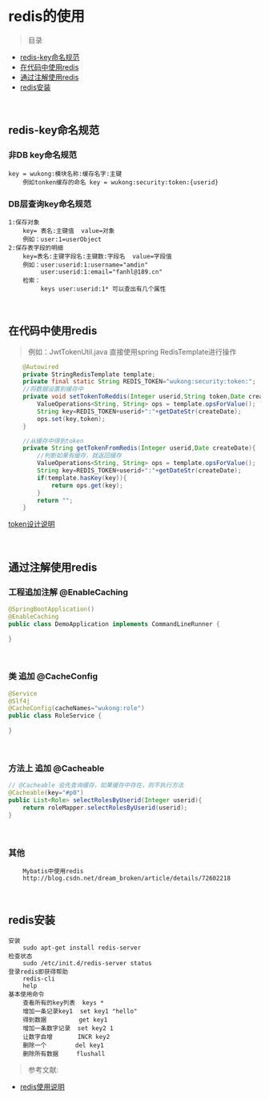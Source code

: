 # redis的使用

> 目录

* [redis-key命名规范](#redis-key命名规范)
* [在代码中使用redis](#在代码中使用redis)
* [通过注解使用redis](#通过注解使用redis)
* [redis安装](#redis安装)
    
<br>   
    
## redis-key命名规范

### 非DB key命名规范

    key = wukong:模块名称:缓存名字:主键
        例如tonken缓存的命名 key = wukong:security:token:{userid}
        
### DB层查询key命名规范

    1:保存对象
        key= 表名:主键值  value=对象
        例如：user:1=userObject     
    2:保存表字段的明细
        key=表名:主键字段名:主键数:字段名  value=字段值
        例如：user:userid:1:username="amdin"
             user:userid:1:email="fanhl@189.cn"
        检索：
             keys user:userid:1* 可以查出有几个属性
      
       
<br>             
                  
## 在代码中使用redis

>例如：JwtTokenUtil.java 直接使用spring RedisTemplate进行操作

```java
    @Autowired
    private StringRedisTemplate template;
    private final static String REDIS_TOKEN="wukong:security:token:";
    //将数据设置到缓存中
    private void setTokenToReddis(Integer userid,String token,Date createDate){
        ValueOperations<String, String> ops = template.opsForValue();
        String key=REDIS_TOKEN+userid+":"+getDateStr(createDate);
        ops.set(key,token);
    }

    //从缓存中得到token
    private String getTokenFromRedis(Integer userid,Date createDate){
        //判断如果有缓存，就返回缓存
        ValueOperations<String, String> ops = template.opsForValue();
        String key=REDIS_TOKEN+userid+":"+getDateStr(createDate);
        if(template.hasKey(key)){
            return ops.get(key);
        }
        return "";
    }

```
[token设计说明](token.md)<br>

<br>

##  通过注解使用redis



### 工程追加注解 @EnableCaching

```java
@SpringBootApplication()
@EnableCaching
public class DemoApplication implements CommandLineRunner {
    
}
```
<br>

### 类 追加 @CacheConfig

```java
@Service
@Slf4j
@CacheConfig(cacheNames="wukong:role")
public class RoleService {
    
}
```
<br>

### 方法上 追加 @Cacheable

```java
// @Cacheable 会先查询缓存，如果缓存中存在，则不执行方法
@Cacheable(key="#p0")
public List<Role> selectRolesByUserid(Integer userid){
    return roleMapper.selectRolesByUserid(userid);
}
```
<br>

### 其他

        Mybatis中使用redis        
        http://blog.csdn.net/dream_broken/article/details/72602218 


<br>

## redis安装

    安装
        sudo apt-get install redis-server
    检查状态
        sudo /etc/init.d/redis-server status
    登录redis即获得帮助
        redis-cli
        help    
    基本使用命令
        查看所有的key列表  keys *
        增加一条记录key1  set key1 "hello"
        得到数据         get key1
        增加一条数字记录  set key2 1
        让数字自增       INCR key2
        删除一个        del key1   
        删除所有数据     flushall
        

> 参考文献:
        
* [redis使用说明](https://www.cnblogs.com/zongfa/p/7808807.html  "打开网页")        